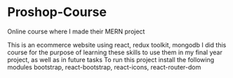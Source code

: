 # Proshop-Course
Online course where I made their MERN project

This is an ecommerce website using react, redux toolkit, mongodb
I did this course for the purpose of learning these skills to use them in my final year project, 
as well as in future tasks
To run this project install the following modules
bootstrap, react-bootstrap, react-icons, react-router-dom


